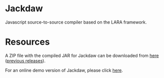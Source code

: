# Jackdaw
Javascript source-to-source compiler based on the LARA framework.

# Resources

A ZIP file with the compiled JAR for Jackdaw can be downloaded from [here](http://specs.fe.up.pt/tools/jackdaw.zip) ([previous releases](https://drive.google.com/drive/folders/1-y97JkfvLIPslDL7sjbjf1h4mRa9Eqzo?usp=sharing)).

For an online demo version of Jackdaw, please click [here](https://specs.fe.up.pt/tools/jackdaw/).

